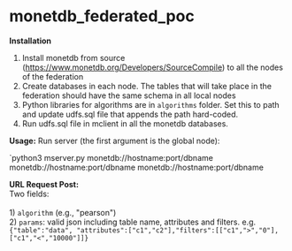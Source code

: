 # monetdb_federated_poc

<b>Installation</b>
1) Install monetdb from source (https://www.monetdb.org/Developers/SourceCompile) to all the nodes of the federation
2) Create databases in each node. The tables that will take place in the federation should have the same schema in all local nodes
3) Python libraries for algorithms are in `algorithms` folder. Set this to path and update udfs.sql file that appends the path hard-coded.
4) Run udfs.sql file in mclient in all the monetdb databases.



<b>Usage:</b> 
Run server (the first argument is the global node): <br>

`python3 mserver.py monetdb://hostname:port/dbname monetdb://hostname:port/dbname monetdb://hostname:port/dbname


<b>URL Request Post:</b> <br>
Two fields: <br>
<br> 1) `algorithm` (e.g., "pearson")
<br> 2) `params`: valid json including table name, attributes and filters. e.g. 
`{"table":"data", "attributes":["c1","c2"],"filters":[["c1",">","0"],["c1","<","10000"]]}`
